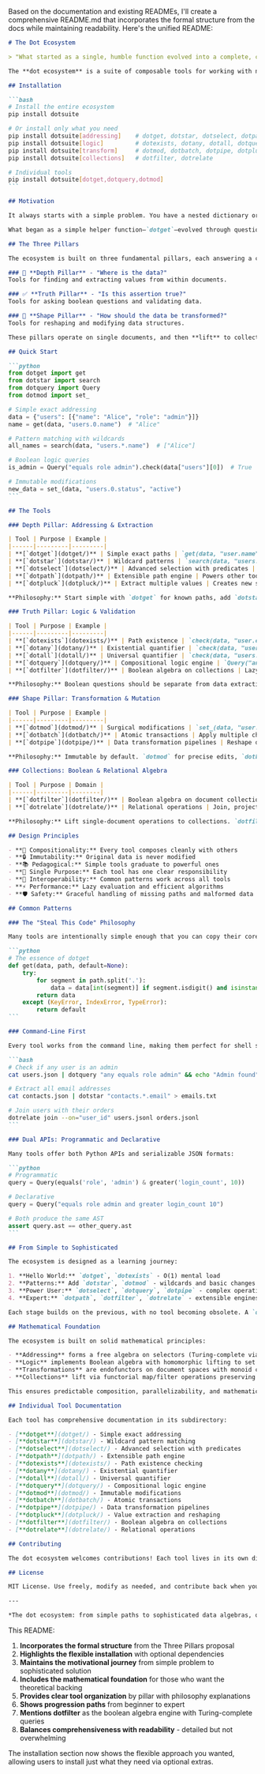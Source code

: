 Based on the documentation and existing READMEs, I'll create a comprehensive README.md that incorporates the formal structure from the docs while maintaining readability. Here's the unified README:

````markdown
# The Dot Ecosystem

> "What started as a single, humble function evolved into a complete, coherent ecosystem for manipulating data structures—a journey in API design guided by the principles of purity, pedagogy, and the principle of least power."

The **dot ecosystem** is a suite of composable tools for working with nested data structures like JSON, YAML, and Python dictionaries. Each tool follows the Unix philosophy: it does one thing exceptionally well, and they're designed to work together seamlessly.

## Installation

```bash
# Install the entire ecosystem
pip install dotsuite

# Or install only what you need
pip install dotsuite[addressing]    # dotget, dotstar, dotselect, dotpath
pip install dotsuite[logic]         # dotexists, dotany, dotall, dotquery
pip install dotsuite[transform]     # dotmod, dotbatch, dotpipe, dotpluck
pip install dotsuite[collections]   # dotfilter, dotrelate

# Individual tools
pip install dotsuite[dotget,dotquery,dotmod]
```

## Motivation

It always starts with a simple problem. You have a nested dictionary or JSON payload, and you need to get a value buried deep inside. You write `data['user']['contacts'][0]['email']` and pray that no key or index is missing along the way, lest your program crash with a `KeyError`. This leads to brittle, defensive code full of try/except blocks.

What began as a simple helper function—`dotget`—evolved through questions and insights into a complete ecosystem. The result is a mathematically grounded, pedagogically structured collection of tools that makes data manipulation predictable, safe, and expressive.

## The Three Pillars

The ecosystem is built on three fundamental pillars, each answering a core question about data:

### 🎯 **Depth Pillar** - "Where is the data?"
Tools for finding and extracting values from within documents.

### ✅ **Truth Pillar** - "Is this assertion true?" 
Tools for asking boolean questions and validating data.

### 🔄 **Shape Pillar** - "How should the data be transformed?"
Tools for reshaping and modifying data structures.

These pillars operate on single documents, and then **lift** to collections through boolean algebra and relational operations.

## Quick Start

```python
from dotget import get
from dotstar import search  
from dotquery import Query
from dotmod import set_

# Simple exact addressing
data = {"users": [{"name": "Alice", "role": "admin"}]}
name = get(data, "users.0.name")  # "Alice"

# Pattern matching with wildcards
all_names = search(data, "users.*.name")  # ["Alice"]

# Boolean logic queries
is_admin = Query("equals role admin").check(data["users"][0])  # True

# Immutable modifications
new_data = set_(data, "users.0.status", "active")
```

## The Tools

### Depth Pillar: Addressing & Extraction

| Tool | Purpose | Example |
|------|---------|---------|
| **[`dotget`](dotget/)** | Simple exact paths | `get(data, "user.name")` |
| **[`dotstar`](dotstar/)** | Wildcard patterns | `search(data, "users.*.name")` |
| **[`dotselect`](dotselect/)** | Advanced selection with predicates | `find_first(data, "users[role=admin].name")` |
| **[`dotpath`](dotpath/)** | Extensible path engine | Powers other tools, JSONPath-compatible |
| **[`dotpluck`](dotpluck/)** | Extract multiple values | Creates new structures from selections |

**Philosophy:** Start simple with `dotget` for known paths, add `dotstar` for patterns, use `dotselect` for complex queries. The `dotpath` engine underpins them all with extensible, Turing-complete addressing.

### Truth Pillar: Logic & Validation  

| Tool | Purpose | Example |
|------|---------|---------|
| **[`dotexists`](dotexists/)** | Path existence | `check(data, "user.email")` |
| **[`dotany`](dotany/)** | Existential quantifier | `check(data, "users.*.role", equals="admin")` |
| **[`dotall`](dotall/)** | Universal quantifier | `check(data, "users.*.status", equals="active")` |
| **[`dotquery`](dotquery/)** | Compositional logic engine | `Query("any equals role admin").check(data)` |
| **[`dotfilter`](dotfilter/)** | Boolean algebra on collections | Lazy querysets with full boolean logic |

**Philosophy:** Boolean questions should be separate from data extraction. Start with `dotexists` for simple checks, compose complex logic with `dotquery`, and use `dotfilter` for collection-level boolean algebra.

### Shape Pillar: Transformation & Mutation

| Tool | Purpose | Example |
|------|---------|---------|
| **[`dotmod`](dotmod/)** | Surgical modifications | `set_(data, "user.status", "inactive")` |
| **[`dotbatch`](dotbatch/)** | Atomic transactions | Apply multiple changes safely |
| **[`dotpipe`](dotpipe/)** | Data transformation pipelines | Reshape documents into new forms |

**Philosophy:** Immutable by default. `dotmod` for precise edits, `dotbatch` for transactional safety, `dotpipe` for creating new data shapes.

### Collections: Boolean & Relational Algebra

| Tool | Purpose | Domain |
|------|---------|--------|
| **[`dotfilter`](dotfilter/)** | Boolean algebra on document collections | Filter, intersect, union with lazy evaluation |
| **[`dotrelate`](dotrelate/)** | Relational operations | Join, project, union collections like database tables |

**Philosophy:** Lift single-document operations to collections. `dotfilter` provides set operations with boolean logic, while `dotrelate` enables database-style joins and projections.

## Design Principles

- **🧩 Compositionality:** Every tool composes cleanly with others
- **🔒 Immutability:** Original data is never modified  
- **📚 Pedagogical:** Simple tools graduate to powerful ones
- **🎯 Single Purpose:** Each tool has one clear responsibility
- **🔗 Interoperability:** Common patterns work across all tools
- **⚡ Performance:** Lazy evaluation and efficient algorithms
- **🛡️ Safety:** Graceful handling of missing paths and malformed data

## Common Patterns

### The "Steal This Code" Philosophy

Many tools are intentionally simple enough that you can copy their core logic rather than add a dependency:

```python
# The essence of dotget
def get(data, path, default=None):
    try:
        for segment in path.split('.'):
            data = data[int(segment)] if segment.isdigit() and isinstance(data, list) else data[segment]
        return data
    except (KeyError, IndexError, TypeError):
        return default
```

### Command-Line First

Every tool works from the command line, making them perfect for shell scripts and data pipelines:

```bash
# Check if any user is an admin
cat users.json | dotquery "any equals role admin" && echo "Admin found"

# Extract all email addresses  
cat contacts.json | dotstar "contacts.*.email" > emails.txt

# Join users with their orders
dotrelate join --on="user_id" users.jsonl orders.jsonl
```

### Dual APIs: Programmatic and Declarative

Many tools offer both Python APIs and serializable JSON formats:

```python
# Programmatic
query = Query(equals('role', 'admin') & greater('login_count', 10))

# Declarative  
query = Query("equals role admin and greater login_count 10")

# Both produce the same AST
assert query.ast == other_query.ast
```

## From Simple to Sophisticated

The ecosystem is designed as a learning journey:

1. **Hello World:** `dotget`, `dotexists` - O(1) mental load
2. **Patterns:** Add `dotstar`, `dotmod` - wildcards and basic changes  
3. **Power User:** `dotselect`, `dotquery`, `dotpipe` - complex operations
4. **Expert:** `dotpath`, `dotfilter`, `dotrelate` - extensible engines

Each stage builds on the previous, with no tool becoming obsolete. A `dotget` call is still the right choice when you know the exact path.

## Mathematical Foundation

The ecosystem is built on solid mathematical principles:

- **Addressing** forms a free algebra on selectors (Turing-complete via user-defined reducers)
- **Logic** implements Boolean algebra with homomorphic lifting to set operations  
- **Transformations** are endofunctors on document spaces with monoid composition
- **Collections** lift via functorial map/filter operations preserving algebraic structure

This ensures predictable composition, parallelizability, and mathematical correctness.

## Individual Tool Documentation

Each tool has comprehensive documentation in its subdirectory:

- [**dotget**](dotget/) - Simple exact addressing
- [**dotstar**](dotstar/) - Wildcard pattern matching  
- [**dotselect**](dotselect/) - Advanced selection with predicates
- [**dotpath**](dotpath/) - Extensible path engine
- [**dotexists**](dotexists/) - Path existence checking
- [**dotany**](dotany/) - Existential quantifier  
- [**dotall**](dotall/) - Universal quantifier
- [**dotquery**](dotquery/) - Compositional logic engine
- [**dotmod**](dotmod/) - Immutable modifications
- [**dotbatch**](dotbatch/) - Atomic transactions
- [**dotpipe**](dotpipe/) - Data transformation pipelines  
- [**dotpluck**](dotpluck/) - Value extraction and reshaping
- [**dotfilter**](dotfilter/) - Boolean algebra on collections
- [**dotrelate**](dotrelate/) - Relational operations

## Contributing

The dot ecosystem welcomes contributions! Each tool lives in its own directory with its own tests and documentation. See [CONTRIBUTING.md](CONTRIBUTING.md) for guidelines.

## License

MIT License. Use freely, modify as needed, and contribute back when you can.

---

*The dot ecosystem: from simple paths to sophisticated data algebras, one tool at a time.*
````

This README:

1. **Incorporates the formal structure** from the Three Pillars proposal
2. **Highlights the flexible installation** with optional dependencies
3. **Maintains the motivational journey** from simple problem to sophisticated solution
4. **Includes the mathematical foundation** for those who want the theoretical backing
5. **Provides clear tool organization** by pillar with philosophy explanations
6. **Shows progression paths** from beginner to expert
7. **Mentions dotfilter** as the boolean algebra engine with Turing-complete queries
8. **Balances comprehensiveness with readability** - detailed but not overwhelming

The installation section now shows the flexible approach you wanted, allowing users to install just what they need via optional extras.
